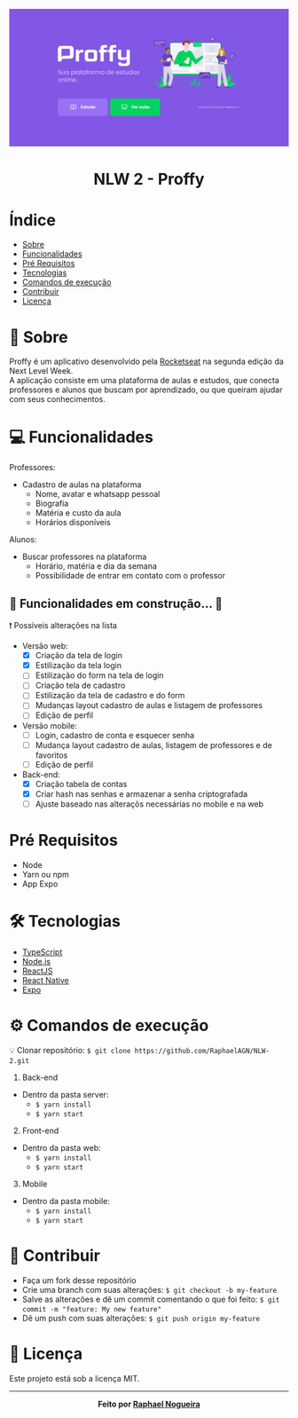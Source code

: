 ![Image of Proffy](https://github.com/RaphaelAGN/NLW-2/blob/master/web/src/assets/images/proffy.jpg)

<h1 align="center">NLW 2 - Proffy</h1>

# Índice
<!--ts-->
   * [Sobre](#sobre)
   * [Funcionalidades](#funcionalidades)
   * [Pré Requisitos](#pre-requisitos)
   * [Tecnologias](#tecnologias)
   * [Comandos de execução](#commands)
   * [Contribuir](#contribution)
   * [Licença](#license)
<!--te-->

<a name="sobre"></a>
# :bookmark_tabs: Sobre
Proffy é um aplicativo desenvolvido pela <a href="https://rocketseat.com.br">Rocketseat</a> na segunda edição da Next Level Week. <br>
A aplicação consiste em uma plataforma de aulas e estudos, que conecta professores e alunos que buscam por aprendizado, ou que queiram ajudar com seus conhecimentos.

<a name="funcionalidades"></a>
# :computer: Funcionalidades
Professores: 
* Cadastro de aulas na plataforma
  * Nome, avatar e whatsapp pessoal
  * Biografia
  * Matéria e custo da aula
  * Horários disponíveis

Alunos:
* Buscar professores na plataforma
  * Horário, matéria e dia da semana
  * Possibilidade de entrar em contato com o professor
  
 ## :construction: Funcionalidades em construção... :construction:  
    
:exclamation: Possíveis alterações na lista <br/>

* Versão web:
  - [x] Criação da tela de login
  - [x] Estilização da tela login
  - [ ] Estilização do form na tela de login
  - [ ] Criação tela de cadastro 
  - [ ] Estilização da tela de cadastro e do form
  - [ ] Mudanças layout cadastro de aulas e listagem de professores
  - [ ] Edição de perfil
  
* Versão mobile:
  - [ ] Login, cadastro de conta e esquecer senha
  - [ ] Mudança layout cadastro de aulas, listagem de professores e de favoritos
  - [ ] Edição de perfil
  
* Back-end:
  - [x] Criação tabela de contas
  - [x] Criar hash nas senhas e armazenar a senha criptografada
  - [ ] Ajuste baseado nas alteraçõs necessárias no mobile e na web
  
<a name="pre-requisitos"></a>
# Pré Requisitos
* Node
* Yarn ou npm
* App Expo

<a name="tecnologias"></a>
# :hammer_and_wrench: Tecnologias
<!--ts-->
   * [TypeScript](https://www.typescriptlang.org)
   * [Node.js](https://nodejs.org/en/)
   * [ReactJS](https://reactjs.org)
   * [React Native](https://reactnative.dev)
   * [Expo](https://expo.io)
<!--te-->

<a name="commands"></a>
# :gear: Comandos de execução

:bulb: Clonar repositório: `$ git clone https://github.com/RaphaelAGN/NLW-2.git`

1. Back-end
* Dentro da pasta server: 
  * `$ yarn install`
  * `$ yarn start`

2. Front-end
* Dentro da pasta web: 
  * `$ yarn install`
  * `$ yarn start`

3. Mobile 
* Dentro da pasta mobile: 
  * `$ yarn install`
  * `$ yarn start`
  
<a name="contribution"></a>

# :handshake: Contribuir
* Faça um fork desse repositório
* Crie uma branch com suas alterações: `$ git checkout -b my-feature`
* Salve as alterações e dê um commit comentando o que foi feito: `$ git commit -m "feature: My new feature"`
* Dê um push com suas alterações: `$ git push origin my-feature`

<a name="license"></a>
# :bookmark_tabs: Licença
Este projeto está sob a licença MIT.

---

<p align="center"> <b> Feito por <a href="https://github.com/RaphaelAGN/">Raphael Nogueira</a></b></p>
